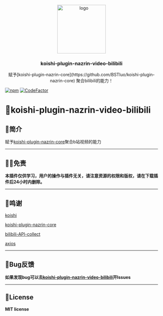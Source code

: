 <!-- PROJECT LOGO -->
<br />
<div align="center">
  <a href="https://github.com/initialencounter/mykoishi">
    <a href="https://koishi.chat/" target="_blank">
    <img width="160" src="https://koishi.chat/logo.png" alt="logo">
  </a>
  </a>

<h3 align="center">koishi-plugin-nazrin-video-bilibili</h3>

  <p align="center">
    赋予[koishi-plugin-nazrin-core](https://github.com/BSTluo/koishi-plugin-nazrin-core) 聚合bilibili的能力！
  </p>
</div>

[![npm](https://img.shields.io/npm/v/koishi-plugin-nazrin-video-bilibili?style=flat-square)](https://www.npmjs.com/package/koishi-plugin-nazrin-video-bilibili)
[![CodeFactor](https://www.codefactor.io/repository/github/jingming295/koishi-plugin-nazrin-video-bilibili/badge)](https://www.codefactor.io/repository/github/jingming295/koishi-plugin-nazrin-video-bilibili)

# 🎉koishi-plugin-nazrin-video-bilibili

## 📝简介
赋予[koishi-plugin-nazrin-core](https://github.com/BSTluo/koishi-plugin-nazrin-core)聚合b站视频的能力

***

## 🤚🏻免责

**本插件仅供学习，用户的操作与插件无关，请注意资源的权限和版权，请在下载插件后24小时内删除。**

***

## 💝鸣谢
[koishi](https://koishi.chat/)

[koishi-plugin-nazrin-core](https://github.com/BSTluo/koishi-plugin-nazrin-core)

[bilibili-API-collect](https://github.com/SocialSisterYi/bilibili-API-collect)

[axios](https://www.npmjs.com/package/axios)

***

## 🐛Bug反馈

**如果发现bug可以去[koishi-plugin-nazrin-video-bilibili](https://github.com/jingming295/koishi-plugin-nazrin-video-bilibili)开Issues**

***

## 📜License

**MIT license**
